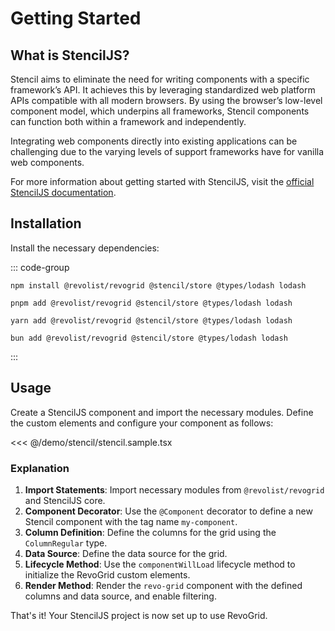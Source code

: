 # Getting Started


## What is StencilJS?

Stencil aims to eliminate the need for writing components with a specific framework’s API. It achieves this by leveraging standardized web platform APIs compatible with all modern browsers. By using the browser’s low-level component model, which underpins all frameworks, Stencil components can function both within a framework and independently.

Integrating web components directly into existing applications can be challenging due to the varying levels of support frameworks have for vanilla web components. 

For more information about getting started with StencilJS, visit the [official StencilJS documentation](https://stenciljs.com/docs/getting-started).

## Installation

Install the necessary dependencies:

::: code-group

```npm
npm install @revolist/revogrid @stencil/store @types/lodash lodash
```

```pnpm
pnpm add @revolist/revogrid @stencil/store @types/lodash lodash
```

```yarn
yarn add @revolist/revogrid @stencil/store @types/lodash lodash
```

```bun
bun add @revolist/revogrid @stencil/store @types/lodash lodash
```

:::

## Usage

Create a StencilJS component and import the necessary modules. 
Define the custom elements and configure your component as follows:


<<< @/demo/stencil/stencil.sample.tsx

### Explanation

1. **Import Statements**: Import necessary modules from `@revolist/revogrid` and StencilJS core.
2. **Component Decorator**: Use the `@Component` decorator to define a new Stencil component with the tag name `my-component`.
3. **Column Definition**: Define the columns for the grid using the `ColumnRegular` type.
4. **Data Source**: Define the data source for the grid.
5. **Lifecycle Method**: Use the `componentWillLoad` lifecycle method to initialize the RevoGrid custom elements.
6. **Render Method**: Render the `revo-grid` component with the defined columns and data source, and enable filtering.

That's it! Your StencilJS project is now set up to use RevoGrid.


<!--@include: ../../demo/stencil/stencil.sample.md-->
